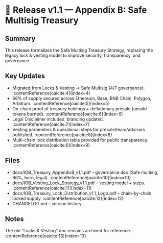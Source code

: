 # 🚀 Release v1.1 — Appendix B: Safe Multisig Treasury

## Summary
This release formalizes the Safe Multisig Treasury Strategy, replacing the legacy lock & vesting model to improve security, transparency, and governance.

## Key Updates
- Migrated from Locks & Vesting → Safe Multisig (4/7 governance). :contentReference[oaicite:4]{index=4}
- 66% of supply secured across Ethereum, Base, BNB Chain, Polygon, Arbitrum. :contentReference[oaicite:5]{index=5}
- On-chain proof of treasury holdings + deflationary presale (unsold tokens burned). :contentReference[oaicite:6]{index=6}
- Legal Disclaimer included; branding updated. :contentReference[oaicite:7]{index=7}
- Vesting parameters & operational steps for presale/team/advisors published. :contentReference[oaicite:8]{index=8}
- Multi-chain lock distribution table provided for public transparency. :contentReference[oaicite:9]{index=9}

## Files
- docs/IOB_Treasury_AppendixB_v1.1.pdf  – governance doc (Safe multisig, 66%, burn, legal). :contentReference[oaicite:10]{index=10}
- docs/IOB_Vesting_Lock_Strategy_v1.1.pdf – vesting model + steps. :contentReference[oaicite:11]{index=11}
- docs/IOB_Treasury_Lock_Distribution_v1.1_Logo.pdf – chain-by-chain locked supply. :contentReference[oaicite:12]{index=12}
- CHANGELOG.md – version history.

## Notes
The old “Locks & Vesting” doc remains archived for reference. :contentReference[oaicite:13]{index=13}
